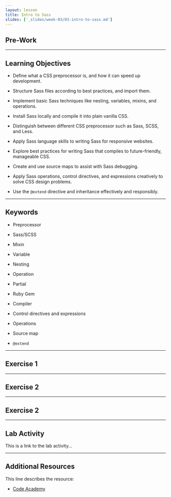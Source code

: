 ```yaml
---
layout: lesson
title: Intro to Sass
slides: ['_slides/week-03/03-intro-to-sass.md']
---
```


## Pre-Work



---

## Learning Objectives

- Define what a CSS preprocessor is, and how it can speed up development.
- Structure Sass files according to best practices, and import them.
- Implement basic Sass techniques like nesting, variables, mixins, and operations.
- Install Sass locally and compile it into plain vanilla CSS.
- Distinguish between different CSS preprocessor such as Sass, SCSS, and Less.

- Apply Sass language skills to writing Sass for responsive websites.
- Explore best practices for writing Sass that compiles to future-friendly, manageable CSS.
- Create and use source maps to assist with Sass debugging.
- Apply Sass operations, control directives, and expressions creatively to solve CSS design problems.
- Use the `@extend` directive and inheritance effectively and responsibly.

---

## Keywords

- Preprocessor
- Sass/SCSS
- Mixin
- Variable
- Nesting
- Operation
- Partial
- Ruby Gem
- Compiler

- Control directives and expressions
- Operations
- Source map
- `@extend`

---

## Exercise 1



---

## Exercise 2



---

## Exercise 2



---

## Lab Activity

This is a link to the lab activity...

---

## Additional Resources

This line describes the resource:

- [Code Academy](http://www.codecademy.com/learn)
